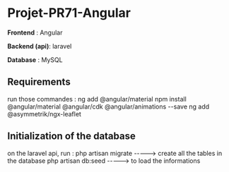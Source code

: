 # Projet-PR71-Angular

**Frontend** : Angular 

**Backend (api)**: laravel 

**Database** : MySQL

## Requirements 
  run those commandes : 
    ng add @angular/material 
    npm install @angular/material @angular/cdk @angular/animations --save
    ng add @asymmetrik/ngx-leaflet
  
## Initialization of the database 
  on the laravel api, run :
    php artisan migrate      -----> create all the tables in the database
    php artisan db:seed      -----> to load the informations

